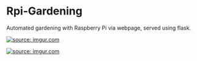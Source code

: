 # Rpi-Gardening
Automated gardening with Raspberry Pi via webpage, served using flask. 

<a href="http://imgur.com/n98QJWE"><img src="http://i.imgur.com/n98QJWEb.png" title="source: imgur.com" /></a>

<a href="http://imgur.com/UJYgUO1"><img src="http://i.imgur.com/UJYgUO1.jpg" title="source: imgur.com" /></a>
